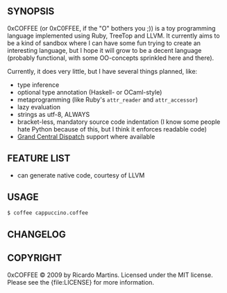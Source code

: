 SYNOPSIS
--------

0xCOFFEE (or 0xC0FFEE, if the "O" bothers you ;)) is a toy programming language implemented using Ruby, TreeTop and LLVM. It currently aims to be a kind of sandbox where I can have some fun trying to create an interesting language, but I hope it will grow to be a decent language (probably functional, with some OO-concepts sprinkled here and there).

Currently, it does very little, but I have several things planned, like:

- type inference
- optional type annotation (Haskell- or OCaml-style)
- metaprogramming (like Ruby's `attr_reader` and `attr_accessor`)
- lazy evaluation
- strings as utf-8, ALWAYS
- bracket-less, mandatory source code indentation (I know some people hate Python because of this, but I think it enforces readable code)
- [Grand Central Dispatch](http://en.wikipedia.org/wiki/Grand_Central_Dispatch) support where available

FEATURE LIST
------------

- can generate native code, courtesy of LLVM

USAGE
-----

    $ coffee cappuccino.coffee


CHANGELOG
---------


COPYRIGHT
---------

0xCOFFEE &copy; 2009 by Ricardo Martins. Licensed under the MIT license. Please see the {file:LICENSE} for more information.